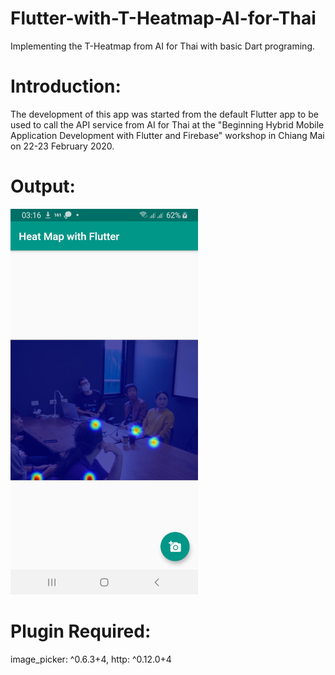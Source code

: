 # Flutter-with-T-Heatmap-AI-for-Thai
 Implementing the T-Heatmap from AI for Thai with basic Dart programing.
# Introduction:
The development of this app was started from the default Flutter app to be used to call the API service from AI for Thai at the "Beginning Hybrid Mobile Application Development with Flutter and Firebase" workshop in Chiang Mai on 22-23 February 2020.
# Output:
![Screenshot](screenshot/screenshot.jpg)
# Plugin Required:
image_picker: ^0.6.3+4, http: ^0.12.0+4
